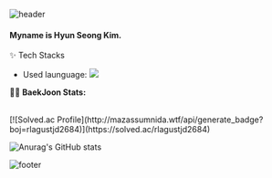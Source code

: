 ![header](https://capsule-render.vercel.app/api?type=waving&color=gradient&height=250&section=header&text=Hyun%20Seong&fontSize=30)
#### Myname is Hyun Seong Kim.


✨ Tech Stacks

* Used launguage: <span><img src="https://img.shields.io/badge/Java-007396?style=flat-square&logo=Java&logoColor=white"/></span>

                             
                             
 <summary>🤷‍♂️ <b> BaekJoon Stats: </b></summary>
  <br>
<p align="left">
 [![Solved.ac Profile](http://mazassumnida.wtf/api/generate_badge?boj=rlagustjd2684)](https://solved.ac/rlagustjd2684)
</p>                            
                             
 ![Anurag's GitHub stats](https://github-readme-stats.vercel.app/api?username=evgeniac10&show_icons=true&theme=dark)                            
                             
<!--
**evgeniac10/evgeniac10** is a ✨ _special_ ✨ repository because its `README.md` (this file) appears on your GitHub profile.

Here are some ideas to get you started:

- 🔭 I’m currently working on ...
- 🌱 I’m currently learning ...
- 👯 I’m looking to collaborate on ...
- 🤔 I’m looking for help with ...
- 💬 Ask me about ...
- 📫 How to reach me: ...
- 😄 Pronouns: ...
- ⚡ Fun fact: ...
-->
![footer](https://capsule-render.vercel.app/api?type=waving&color=gradient&height=200&section=footer)
